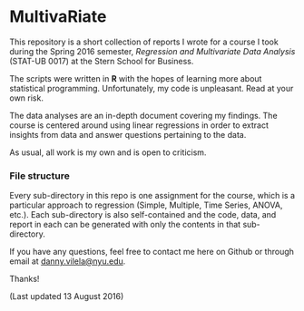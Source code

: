 # MultivaRiate
This repository is a short collection of reports I wrote for a course I took during the Spring 2016 semester, *Regression and Multivariate Data Analysis* (STAT-UB 0017) at the Stern School for Business.
 
The scripts were written in **R** with the hopes of learning more about statistical programming. Unfortunately, my code is unpleasant. Read at your own risk.
 
The data analyses are an in-depth document covering my findings. The course is centered around using linear regressions in order to extract insights from data and answer questions pertaining to the data.
 
As usual, all work is my own and is open to criticism.
 
### File structure
Every sub-directory in this repo is one assignment for the course, which is a particular approach to regression (Simple, Multiple, Time Series, ANOVA, etc.). Each sub-directory is also self-contained and the code, data, and report in each can be generated with only the contents in that sub-directory.
 
If you have any questions, feel free to contact me here on Github or through email at <danny.vilela@nyu.edu>.
 
Thanks!
 
(Last updated 13 August 2016)
